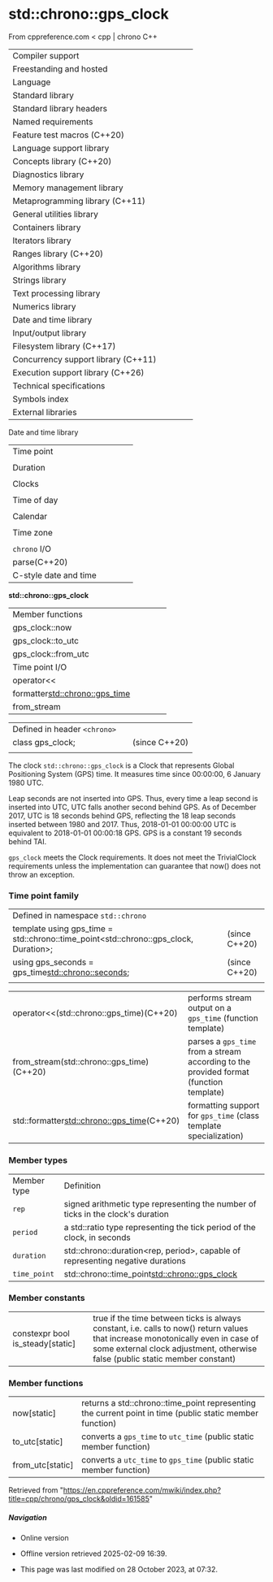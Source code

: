 # std::chrono::gps_clock

From cppreference.com
< cpp‎ | chrono
C++

|  |  |  |  |  |
| --- | --- | --- | --- | --- |
| Compiler support | | | | |
| Freestanding and hosted | | | | |
| Language | | | | |
| Standard library | | | | |
| Standard library headers | | | | |
| Named requirements | | | | |
| Feature test macros (C++20) | | | | |
| Language support library | | | | |
| Concepts library (C++20) | | | | |
| Diagnostics library | | | | |
| Memory management library | | | | |
| Metaprogramming library (C++11) | | | | |
| General utilities library | | | | |
| Containers library | | | | |
| Iterators library | | | | |
| Ranges library (C++20) | | | | |
| Algorithms library | | | | |
| Strings library | | | | |
| Text processing library | | | | |
| Numerics library | | | | |
| Date and time library | | | | |
| Input/output library | | | | |
| Filesystem library (C++17) | | | | |
| Concurrency support library (C++11) | | | | |
| Execution support library (C++26) | | | | |
| Technical specifications | | | | |
| Symbols index | | | | |
| External libraries | | | | |

Date and time library

|  |  |  |  |  |
| --- | --- | --- | --- | --- |
| Time point | | | | |
| |  |  |  |  |  | | --- | --- | --- | --- | --- | | time_point(C++11) | | | | | | |  |  |  |  |  | | --- | --- | --- | --- | --- | | clock_time_conversion(C++20) | | | | | | |  |  |  |  |  | | --- | --- | --- | --- | --- | | clock_cast(C++20) | | | | | |
| Duration | | | | |
| |  |  |  |  |  | | --- | --- | --- | --- | --- | | duration(C++11) | | | | | |
| Clocks | | | | |
| |  |  |  |  |  | | --- | --- | --- | --- | --- | | system_clock(C++11) | | | | | | steady_clock(C++11) | | | | | | is_clock(C++20) | | | | | | |  |  |  |  |  | | --- | --- | --- | --- | --- | | utc_clock(C++20) | | | | | | tai_clock(C++20) | | | | | | high_resolution_clock(C++11) | | | | | | |  |  |  |  |  | | --- | --- | --- | --- | --- | | ****gps_clock****(C++20) | | | | | | file_clock(C++20) | | | | | | local_t(C++20) | | | | | |
| Time of day | | | | |
| |  |  |  |  |  | | --- | --- | --- | --- | --- | | is_amis_pm(C++20)(C++20) | | | | | | |  |  |  |  |  | | --- | --- | --- | --- | --- | | make12make24(C++20)(C++20) | | | | | | |  |  |  |  |  | | --- | --- | --- | --- | --- | | hh_mm_ss(C++20) | | | | | |  | | | | | |
| Calendar | | | | |
| |  |  |  |  |  | | --- | --- | --- | --- | --- | | day(C++20) | | | | | | month(C++20) | | | | | | year(C++20) | | | | | | weekday(C++20) | | | | | | operator/(C++20) | | | | | | year_month_day(C++20) | | | | | | |  |  |  |  |  | | --- | --- | --- | --- | --- | | year_month_day_last(C++20) | | | | | | year_month_weekday(C++20) | | | | | | year_month_weekday_last(C++20) | | | | | | weekday_indexed(C++20) | | | | | | weekday_last(C++20) | | | | | | month_day(C++20) | | | | | | |  |  |  |  |  | | --- | --- | --- | --- | --- | | month_day_last(C++20) | | | | | | month_weekday(C++20) | | | | | | month_weekday_last(C++20) | | | | | | year_month(C++20) | | | | | | last_speclast(C++20)(C++20) | | | | | |
| Time zone | | | | |
| |  |  |  |  |  | | --- | --- | --- | --- | --- | | tzdb(C++20) | | | | | | tzdb_list(C++20) | | | | | | get_tzdbget_tzdb_listreload_tzdbremote_version(C++20)(C++20)(C++20)(C++20) | | | | | | sys_info(C++20) | | | | | | |  |  |  |  |  | | --- | --- | --- | --- | --- | | local_info(C++20) | | | | | | nonexistent_local_time(C++20) | | | | | | ambiguous_local_time(C++20) | | | | | | locate_zone(C++20) | | | | | | current_zone(C++20) | | | | | | time_zone(C++20) | | | | | | choose(C++20) | | | | | | |  |  |  |  |  | | --- | --- | --- | --- | --- | | zoned_traits(C++20) | | | | | | zoned_time(C++20) | | | | | | time_zone_link(C++20) | | | | | | leap_second(C++20) | | | | | | leap_second_info(C++20) | | | | | | get_leap_second_info(C++20) | | | | | |  | | | | | |
| `chrono` I/O | | | | |
| parse(C++20) | | | | |
| C-style date and time | | | | |

****std::chrono::gps_clock****

|  |  |  |  |  |
| --- | --- | --- | --- | --- |
| Member functions | | | | |
| gps_clock::now | | | | |
| gps_clock::to_utc | | | | |
| gps_clock::from_utc | | | | |
| Time point I/O | | | | |
| operator<< | | | | |
| formatter<std::chrono::gps_time> | | | | |
| from_stream | | | | |

|  |  |  |
| --- | --- | --- |
| Defined in header `<chrono>` |  |  |
| class gps_clock; |  | (since C++20) |
|  |  |  |

The clock `std::chrono::gps_clock` is a Clock that represents Global Positioning System (GPS) time. It measures time since 00:00:00, 6 January 1980 UTC.

Leap seconds are not inserted into GPS. Thus, every time a leap second is inserted into UTC, UTC falls another second behind GPS. As of December 2017, UTC is 18 seconds behind GPS, reflecting the 18 leap seconds inserted between 1980 and 2017. Thus, 2018-01-01 00:00:00 UTC is equivalent to 2018-01-01 00:00:18 GPS. GPS is a constant 19 seconds behind TAI.

`gps_clock` meets the Clock requirements. It does not meet the TrivialClock requirements unless the implementation can guarantee that now() does not throw an exception.

### Time point family

|  |  |  |
| --- | --- | --- |
| Defined in namespace `std::chrono` |  |  |
| template<class Duration>  using gps_time = std::chrono::time_point<std::chrono::gps_clock, Duration>; |  | (since C++20) |
| using gps_seconds = gps_time<std::chrono::seconds>; |  | (since C++20) |
|  |  |  |

|  |  |
| --- | --- |
| operator<<(std::chrono::gps_time)(C++20) | performs stream output on a `gps_time`   (function template) |
| from_stream(std::chrono::gps_time)(C++20) | parses a `gps_time` from a stream according to the provided format   (function template) |
| std::formatter<std::chrono::gps_time>(C++20) | formatting support for `gps_time`   (class template specialization) |

### Member types

|  |  |
| --- | --- |
| Member type | Definition |
| `rep` | signed arithmetic type representing the number of ticks in the clock's duration |
| `period` | a std::ratio type representing the tick period of the clock, in seconds |
| `duration` | std::chrono::duration<rep, period>, capable of representing negative durations |
| `time_point` | std::chrono::time_point<std::chrono::gps_clock> |

### Member constants

|  |  |
| --- | --- |
| constexpr bool is_steady[static] | true if the time between ticks is always constant, i.e. calls to now() return values that increase monotonically even in case of some external clock adjustment, otherwise false   (public static member constant) |

### Member functions

|  |  |
| --- | --- |
| now[static] | returns a std::chrono::time_point representing the current point in time   (public static member function) |
| to_utc[static] | converts a `gps_time` to `utc_time`   (public static member function) |
| from_utc[static] | converts a `utc_time` to `gps_time`   (public static member function) |

Retrieved from "<https://en.cppreference.com/mwiki/index.php?title=cpp/chrono/gps_clock&oldid=161585>"

##### Navigation

- Online version
- Offline version retrieved 2025-02-09 16:39.

- This page was last modified on 28 October 2023, at 07:32.
